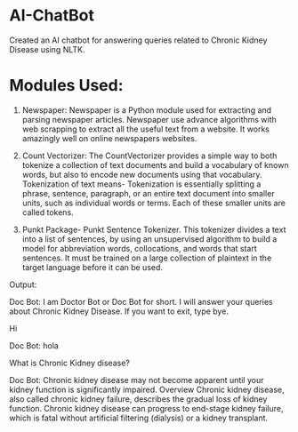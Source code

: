 # AI-ChatBot
Created an AI chatbot for answering queries related to Chronic Kidney Disease using NLTK.

# Modules Used:
1. Newspaper:
Newspaper is a Python module used for extracting and parsing newspaper articles. Newspaper use advance algorithms with web scrapping to extract all the useful text from a website. It works amazingly well on online newspapers websites.

2. Count Vectorizer:
The CountVectorizer provides a simple way to both tokenize a collection of text documents and build a vocabulary of known words, but also to encode new documents using that vocabulary. Tokenization of text means- Tokenization is essentially splitting a phrase, sentence, paragraph, or an entire text document into smaller units, such as individual words or terms. Each of these smaller units are called tokens.

3. Punkt Package-
Punkt Sentence Tokenizer. This tokenizer divides a text into a list of sentences, by using an unsupervised algorithm to build a model for abbreviation words, collocations, and words that start sentences. It must be trained on a large collection of plaintext in the target language before it can be used.

Output:


Doc Bot: I am Doctor Bot or Doc Bot for short. I will answer your queries about Chronic Kidney Disease. If you want to exit, type bye.

Hi

Doc Bot: hola

What is Chronic Kidney disease?

Doc Bot:  Chronic kidney disease may not become apparent until your kidney function is significantly impaired.
Overview
Chronic kidney disease, also called chronic kidney failure, describes the gradual loss of kidney function. Chronic kidney disease can progress to end-stage kidney failure, which is fatal without artificial filtering (dialysis) or a kidney transplant.
